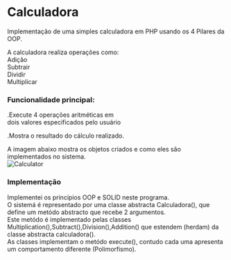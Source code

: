 # Calculadora
Implementação de uma simples calculadora em PHP usando os 4 Pilares da OOP. </br>

A calculadora realiza operações como: </br>
Adição </br>
Subtrair </br>
Dividir </br>
Multiplicar </br>

### Funcionalidade principal:</br>
.Execute 4 operações aritméticas em</br>
dois valores especificados pelo usuário</br>

.Mostra o resultado do cálculo realizado.</br>

A imagem abaixo mostra os objetos criados e como eles são implementados no sistema. </br>
![Calculator](https://user-images.githubusercontent.com/22649602/130883827-693a5d88-1ace-46ab-866b-5ef2edb0bc23.png)

### Implementação 
Implementei os princípios OOP e SOLID neste programa.</br>
O sistemá é representado por uma classe abstracta Calculadora(), que define um metódo abstracto que recebe 2 argumentos.</br>
Este metódo é implementado pelas classes Multiplication(),Subtract(),Division(),Addition() que estendem (herdam) da classe abstracta calculadora().</br>
As classes implementam o metódo execute(), contudo cada uma apresenta um comportamento diferente (Polimorfismo). <br>




